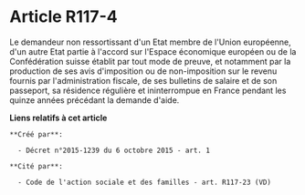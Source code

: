 # Article R117-4

Le demandeur non ressortissant d'un Etat membre de l'Union européenne, d'un autre Etat partie à l'accord sur l'Espace
économique européen ou de la Confédération suisse établit par tout mode de preuve, et notamment par la production de ses avis
d'imposition ou de non-imposition sur le revenu fournis par l'administration fiscale, de ses bulletins de salaire et de son
passeport, sa résidence régulière et ininterrompue en France pendant les quinze années précédant la demande d'aide.

**Liens relatifs à cet article**

	**Créé par**:

	  - Décret n°2015-1239 du 6 octobre 2015 - art. 1

	**Cité par**:

	  - Code de l'action sociale et des familles - art. R117-23 (VD)
